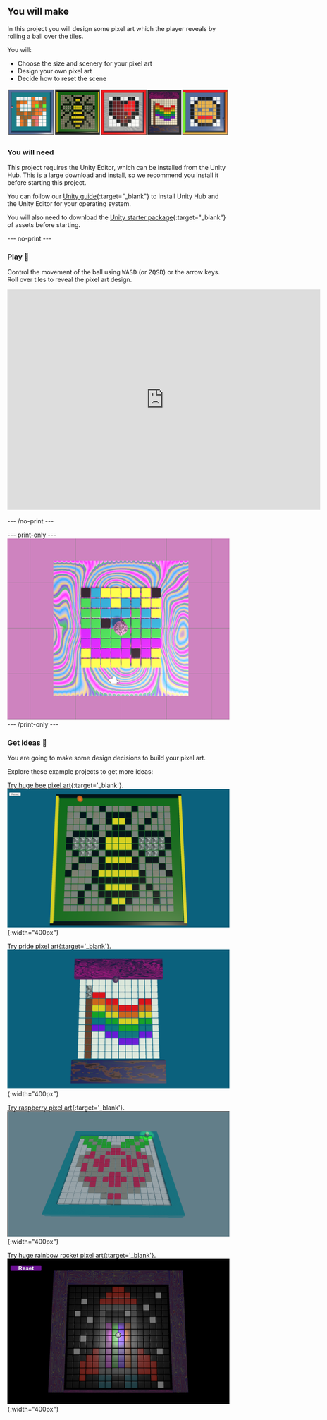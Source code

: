 ## You will make

In this project you will design some pixel art which the player reveals by rolling a ball over the tiles. 

You will:

+ Choose the size and scenery for your pixel art
+ Design your own pixel art
+ Decide how to reset the scene

![A strip of example project images.](images/example-projects.png)

### You will need

This project requires the Unity Editor, which can be installed from the Unity Hub. This is a large download and install, so we recommend you install it before starting this project.

You can follow our [Unity guide](https://projects.raspberrypi.org/en/projects/unity-guide){:target="_blank"} to install Unity Hub and the Unity Editor for your operating system.

You will also need to download the [Unity starter package](https://rpf.io/p/en/rainbow-run-go){:target="_blank"} of assets before starting.

--- no-print ---

### Play 🎡

Control the movement of the ball using <kbd>WASD</kbd> (or <kbd>ZQSD</kbd>) or the arrow keys. Roll over tiles to reveal the pixel art design.

<iframe allowtransparency="true" width="710" height="500" scrolling = "no" src="https://raspberrypilearning.github.io/unity-webgl/PixelArtReveal" frameborder="0"></iframe>

--- /no-print ---

--- print-only ---
![Completed project](images/static-pink.png)
--- /print-only ---

### Get ideas 💭

You are going to make some design decisions to build your pixel art.

Explore these example projects to get more ideas:

[Try huge bee pixel art](https://raspberrypilearning.github.io/unity-webgl/HugeBeePixelArt){:target='_blank'}.
![An image of a 16x16 pixel art grid in a square enclosure with small walls and a floor. The revealed image is a bee.](images/bee.png){:width="400px"}

[Try pride pixel art](https://raspberrypilearning.github.io/unity-webgl/PridePixelArt){:target='_blank'}.
![An image of a 12x12 pixel art grid with coloured materials at each end. The revealed image is a pride flag.](images/pride.png){:width="400px"}

[Try raspberry pixel art](https://raspberrypilearning.github.io/unity-webgl/RaspberryPixelArt){:target='_blank'}.
![An image of a 16x16 pixel art grid in a square enclosure with small walls and a floor. The revealed image is a bee.](images/raspberry.png){:width="400px"}

[Try huge rainbow rocket pixel art](https://raspberrypilearning.github.io/unity-webgl/PixelArtRevealRocket){:target='_blank'}.
![An image of a 16x16 pixel art grid in a square enclosure with small walls and a floor. The revealed image is a bee.](images/rocket-pixel-art.png){:width="400px"}






